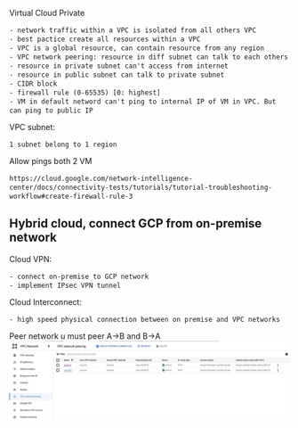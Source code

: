 Virtual Cloud Private

    - network traffic within a VPC is isolated from all others VPC
    - best pactice create all resources within a VPC
    - VPC is a global resource, can contain resource from any region
    - VPC network peering: resource in diff subnet can talk to each others 
    - resource in private subnet can't access from internet
    - resource in public subnet can talk to private subnet
    - CIDR block
    - firewall rule (0-65535) [0: highest]
    - VM in default netword can't ping to internal IP of VM in VPC. But can ping to public IP

VPC subnet:

    1 subnet belong to 1 region

Allow pings both 2 VM

    https://cloud.google.com/network-intelligence-center/docs/connectivity-tests/tutorials/tutorial-troubleshooting-workflow#create-firewall-rule-3

## Hybrid cloud, connect GCP from on-premise network

Cloud VPN:

    - connect on-premise to GCP network
    - implement IPsec VPN tunnel

Cloud Interconnect:

    - high speed physical connection between on premise and VPC networks

Peer network u must peer A->B and B->A
![Alt text](./imgs/peernetwork.jpeg?raw=true "Title")

    



    
    
